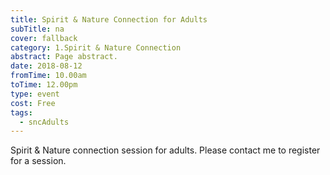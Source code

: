 ```yaml
---
title: Spirit & Nature Connection for Adults
subTitle: na
cover: fallback
category: 1.Spirit & Nature Connection
abstract: Page abstract.
date: 2018-08-12
fromTime: 10.00am
toTime: 12.00pm
type: event
cost: Free
tags:
  - sncAdults
---
```


Spirit & Nature connection session for adults. Please contact me to register for a session.

